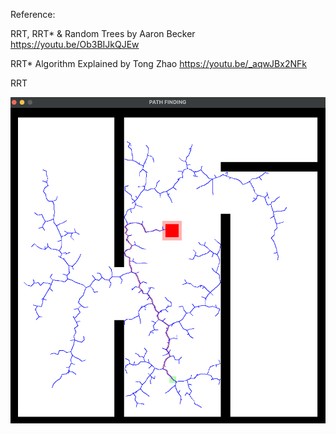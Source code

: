Reference:

RRT, RRT* & Random Trees by Aaron Becker
https://youtu.be/Ob3BIJkQJEw

RRT* Algorithm Explained by Tong Zhao
https://youtu.be/_aqwJBx2NFk

RRT

<img src="./Images/RRT.png" alt="drawing" width="600"/>

